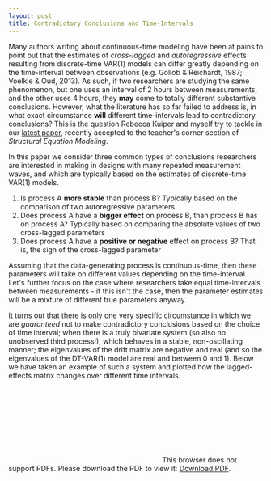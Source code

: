 ```yaml
---
layout: post
title: Contradictory Conclusions and Time-Intervals
---
```


Many authors writing about continuous-time modeling have been at pains to point out that the estimates of *cross-lagged* and *autoregressive* effects resulting from discrete-time VAR(1) models can differ greatly depending on the time-interval between observations (e.g. Gollob & Reichardt, 1987; Voelkle & Oud, 2013).  As such, if two researchers are studying the same phenomenon, but one uses an interval of 2 hours between measurements, and the other uses 4 hours, they **may** come to totally different substantive conclusions. However, what the literature has so far failed to address is, in what exact circumstance **will** different time-intervals lead to contradictory conclusions? This is the question Rebecca Kuiper and myself try to tackle in our [latest paper](https://ryanoisin.github.io/files/KuiperRyan_2018_DrawingConclusions_SEM.pdf), recently accepted to the teacher's corner section of *Structural Equation Modeling*.

In this paper we consider three common types of conclusions researchers are interested in making in designs with many repeated measurement waves, and which are typically based on the estimates of discrete-time VAR(1) models.

1. Is process A **more stable** than process B?
   Typically based on the comparison of two autoregressive parameters
2. Does process A have a **bigger effect** on process B, than process B has on process A?
   Typically based on comparing the absolute values of two cross-lagged parameters
3. Does process A have a **positive or negative** effect on process B?
   That is, the sign of the cross-lagged parameter

Assuming that the data-generating process is continuous-time, then these parameters will take on different values depending on the time-interval. Let's further focus on the case where researchers take equal time-intervals between measurements - if this isn't the case, then the parameter estimates will be a mixture of different true parameters anyway.

It turns out that there is only one very specific circumstance in which we are *guaranteed* not to make contradictory conclusions based on the choice of time interval; when there is a truly bivariate system (so also no unobserved third process!), which behaves in a stable, non-oscillating manner; the eigenvalues of the drift matrix are negative and real (and so the eigenvalues of the DT-VAR(1) model are real and between 0 and 1). Below we have taken an example of such a system and plotted how the lagged-effects matrix changes over different time intervals.

<object data="https://github.com/ryanoisin/ryanoisin.github.io/raw/master/images/Effects-lag-plot_Bivar.pdf" type="application/pdf" width="250px" height="250px">
    <embed src="https://github.com/ryanoisin/ryanoisin.github.io/raw/master/images/Effects-lag-plot_Bivar.pdf">
        This browser does not support PDFs. Please download the PDF to view it: <a href="https://github.com/ryanoisin/ryanoisin.github.io/raw/master/images/Effects-lag-plot_Bivar.pdf">Download PDF</a>.</p>
    </embed>
</object>





